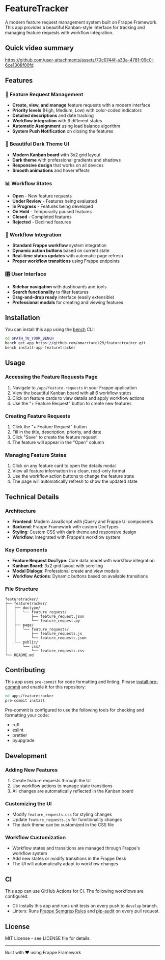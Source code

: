 # FeatureTracker

A modern feature request management system built on Frappe Framework. This app provides a beautiful Kanban-style interface for tracking and managing feature requests with workflow integration.

## Quick video summary

https://github.com/user-attachments/assets/70c0744f-a33a-4781-99c0-6ce1308f00fd


## Features

### 🎯 **Feature Request Management**
- **Create, view, and manage** feature requests with a modern interface
- **Priority levels** (High, Medium, Low) with color-coded indicators
- **Detailed descriptions** and date tracking
- **Workflow integration** with 6 different states
- **Automatic Assignment** using load balance algorithm
- **System Push Notification** on closing the features

### 🎨 **Beautiful Dark Theme UI**
- **Modern Kanban board** with 3x2 grid layout
- **Dark theme** with professional gradients and shadows
- **Responsive design** that works on all devices
- **Smooth animations** and hover effects

### 📊 **Workflow States**
- **Open** - New feature requests
- **Under Review** - Features being evaluated
- **In Progress** - Features being developed
- **On Hold** - Temporarily paused features
- **Closed** - Completed features
- **Rejected** - Declined features

### 🔄 **Workflow Integration**
- **Standard Frappe workflow** system integration
- **Dynamic action buttons** based on current state
- **Real-time status updates** with automatic page refresh
- **Proper workflow transitions** using Frappe endpoints

### 🎛️ **User Interface**
- **Sidebar navigation** with dashboards and tools
- **Search functionality** to filter features
- **Drag-and-drop ready** interface (easily extensible)
- **Professional modals** for creating and viewing features

## Installation

You can install this app using the [bench](https://github.com/frappe/bench) CLI:

```bash
cd $PATH_TO_YOUR_BENCH
bench get-app https://github.com/omarrtarek29/featuretracker.git
bench install-app featuretracker
```

## Usage

### Accessing the Feature Requests Page
1. Navigate to `/app/feature-requests` in your Frappe application
2. View the beautiful Kanban board with all 6 workflow states
3. Click on feature cards to view details and apply workflow actions
4. Use the "+ Feature Request" button to create new features

### Creating Feature Requests
1. Click the "+ Feature Request" button
2. Fill in the title, description, priority, and date
3. Click "Save" to create the feature request
4. The feature will appear in the "Open" column

### Managing Feature States
1. Click on any feature card to open the details modal
2. View all feature information in a clean, read-only format
3. Use the workflow action buttons to change the feature state
4. The page will automatically refresh to show the updated state

## Technical Details

### Architecture
- **Frontend**: Modern JavaScript with jQuery and Frappe UI components
- **Backend**: Frappe Framework with custom DocTypes
- **Styling**: Custom CSS with dark theme and responsive design
- **Workflow**: Integrated with Frappe's workflow system

### Key Components
- **Feature Request DocType**: Core data model with workflow integration
- **Kanban Board**: 3x2 grid layout with scrolling
- **Modal Dialogs**: Professional create and view modals
- **Workflow Actions**: Dynamic buttons based on available transitions

### File Structure
```
featuretracker/
├── featuretracker/
│   ├── doctype/
│   │   └── feature_request/
│   │       ├── feature_request.json
│   │       └── feature_request.py
│   ├── page/
│   │   └── feature_requests/
│   │       ├── feature_requests.js
│   │       └── feature_requests.json
│   └── public/
│       └── css/
│           └── feature_requests.css
└── README.md
```

## Contributing

This app uses `pre-commit` for code formatting and linting. Please [install pre-commit](https://pre-commit.com/#installation) and enable it for this repository:

```bash
cd apps/featuretracker
pre-commit install
```

Pre-commit is configured to use the following tools for checking and formatting your code:

- ruff
- eslint
- prettier
- pyupgrade

## Development

### Adding New Features
1. Create feature requests through the UI
2. Use workflow actions to manage state transitions
3. All changes are automatically reflected in the Kanban board

### Customizing the UI
- Modify `feature_requests.css` for styling changes
- Update `feature_requests.js` for functionality changes
- The dark theme can be customized in the CSS file

### Workflow Customization
- Workflow states and transitions are managed through Frappe's workflow system
- Add new states or modify transitions in the Frappe Desk
- The UI will automatically adapt to workflow changes

## CI

This app can use GitHub Actions for CI. The following workflows are configured:

- CI: Installs this app and runs unit tests on every push to `develop` branch.
- Linters: Runs [Frappe Semgrep Rules](https://github.com/frappe/semgrep-rules) and [pip-audit](https://pypi.org/project/pip-audit/) on every pull request.

## License

MIT License - see LICENSE file for details.

---

Built with ❤️ using Frappe Framework
